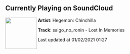 ## Currently Playing on SoundCloud

[<img align="left" width="100" src="https://i1.sndcdn.com/artworks-U9C7feXeHuA4ftOv-ewtCYA-t50x50.jpg">](https://soundcloud.com/chill/saigo_no_ronin-lost-in-memories?in=chill/sets/saigo_no_ronin-lost-in)

**Artist**: Hegemon: Chinchilla 

**Track**: saigo_no_ronin - Lost In Memories

Last updated at 01/02/2021 01:27
